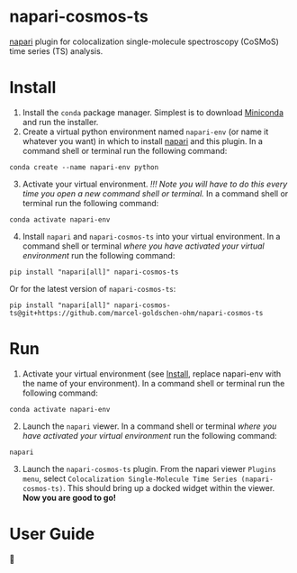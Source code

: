 # napari-cosmos-ts
[napari](https://napari.org/stable/) plugin for colocalization single-molecule spectroscopy (CoSMoS) time series (TS) analysis.

# Install
1. Install the `conda` package manager. Simplest is to download [Miniconda](https://docs.conda.io/en/main/miniconda.html) and run the installer.
2. Create a virtual python environment named `napari-env` (or name it whatever you want) in which to install [napari](https://napari.org/stable/) and this plugin. In a command shell or terminal run the following command:
```shell
conda create --name napari-env python
```
3. Activate your virtual environment. *!!! Note you will have to do this every time you open a new command shell or terminal.* In a command shell or terminal run the following command:
```shell
conda activate napari-env
```
4. Install `napari` and `napari-cosmos-ts` into your virtual environment. In a command shell or terminal *where you have activated your virtual environment* run the following command:
```shell
pip install "napari[all]" napari-cosmos-ts
```
Or for the latest version of `napari-cosmos-ts`:
```shell
pip install "napari[all]" napari-cosmos-ts@git+https://github.com/marcel-goldschen-ohm/napari-cosmos-ts
```

# Run
1. Activate your virtual environment (see [Install](#install), replace napari-env with the name of your environment). In a command shell or terminal run the following command:
```shell
conda activate napari-env
```
2. Launch the `napari` viewer. In a command shell or terminal *where you have activated your virtual environment* run the following command:
```shell
napari
```
3. Launch the `napari-cosmos-ts` plugin. From the napari viewer `Plugins menu`, select `Colocalization Single-Molecule Time Series (napari-cosmos-ts)`. This should bring up a docked widget within the viewer. **Now you are good to go!**

# User Guide
:construction:
